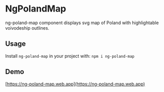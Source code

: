 # NgPolandMap

ng-poland-map component displays svg map of Poland with highlightable voivodeship outlines.

## Usage

Install `ng-poland-map` in your project with: `npm i ng-poland-map`




## Demo

[https://ng-poland-map.web.app](https://ng-poland-map.web.app)
